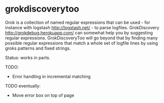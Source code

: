 grokdiscoverytoo
================

Grok is a collection of named regular expressions that can be used - for instance with logstash http://logstash.net/ -
to parse logfiles. GrokDiscovery http://grokdebug.herokuapp.com/ can somewhat help you by suggesting regular
expressions. GrokDiscoveryToo will go beyond that by finding many possible regular expressions
that match a whole set of logfile lines by using groks patterns and fixed strings.

Status: works in parts.

TODO:
- Error handling in incremental matching

TODO eventually:
- Move error box on top of page
